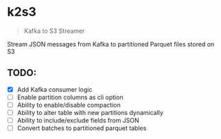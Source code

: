 # k2s3

> Kafka to S3 Streamer

Stream JSON messages from Kafka to partitioned Parquet files stored on S3

## TODO:

- [x] Add Kafka consumer logic
- [ ] Enable partition columns as cli option
- [ ] Ability to enable/disable compaction
- [ ] Ability to alter table with new partitions dynamically
- [ ] Ability to include/exclude fields from JSON
- [ ] Convert batches to partitioned parquet tables
